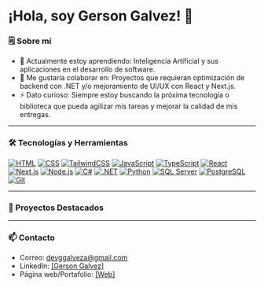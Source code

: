 # ¡Hola, soy Gerson Galvez! 👋

### 🗒 Sobre mí

- 🌱 Actualmente estoy aprendiendo: Inteligencia Artificial y sus aplicaciones en el desarrollo de software.
- 👯 Me gustaría colaborar en: Proyectos que requieran optimización de backend con .NET y/o mejoramiento de UI/UX con React y Next.js.
- ⚡ Dato curioso: Siempre estoy buscando la próxima tecnología o biblioteca que pueda agilizar mis tareas y mejorar la calidad de mis entregas.

---

### 🛠 Tecnologías y Herramientas

[![HTML](https://img.shields.io/badge/HTML-E34F26?style=flat&logo=html5&logoColor=white)]() 
[![CSS](https://img.shields.io/badge/CSS-1572B6?style=flat&logo=css3&logoColor=white)]() 
[![TailwindCSS](https://img.shields.io/badge/TailwindCSS-38B2AC?style=flat&logo=tailwind-css&logoColor=white)]() 
[![JavaScript](https://img.shields.io/badge/JavaScript-F0DB4F?style=flat&logo=javascript&logoColor=black)]() 
[![TypeScript](https://img.shields.io/badge/TypeScript-3178C6?style=flat&logo=typescript&logoColor=white)]() 
[![React](https://img.shields.io/badge/React-61DAFB?style=flat&logo=react&logoColor=black)]() 
[![Next.js](https://img.shields.io/badge/Next.js-000000?style=flat&logo=next.js&logoColor=white)]() 
[![Node.js](https://img.shields.io/badge/Node.js-339933?style=flat&logo=node.js&logoColor=white)]() 
[![C#](https://img.shields.io/badge/C%23-68217A?style=flat&logo=c-sharp&logoColor=white)]() 
[![.NET](https://img.shields.io/badge/.NET-5C2D91?style=flat&logo=.net&logoColor=white)]() 
[![Python](https://img.shields.io/badge/Python-3776AB?style=flat&logo=python&logoColor=white)]() 
[![SQL Server](https://img.shields.io/badge/SQL%20Server-CC2927?style=flat&logo=microsoft-sql-server&logoColor=white)]() 
[![PostgreSQL](https://img.shields.io/badge/PostgreSQL-336791?style=flat&logo=postgresql&logoColor=white)]() 
[![Git](https://img.shields.io/badge/Git-F05032?style=flat&logo=git&logoColor=white)]()

---

### 📂 Proyectos Destacados


---

### 📫 Contacto

- Correo: devggalveza@gmail.com
- LinkedIn: [[Gerson Galvez]](https://www.linkedin.com/in/devgersongalveza/)
- Página web/Portafolio: [[Web]](https://codenetflow.com/)


